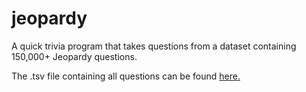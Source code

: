 # jeopardy
A quick trivia program that takes questions from a dataset containing 150,000+ Jeopardy questions. 

The .tsv file containing all questions can be found [here.](https://drive.google.com/file/d/1EECRP29IhRinwaeU_sR-QuB2Z3g-7gR6/view?usp=sharing)
